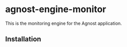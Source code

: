 # agnost-engine-monitor

This is the monitoring engine for the Agnost application.

## Installation

```bash

```
